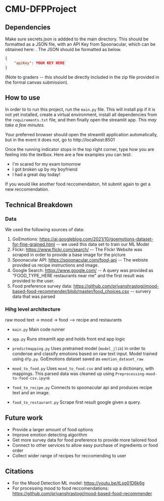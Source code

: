 # CMU-DFPProject

## Dependencies

Make sure secrets.json is addded to the main directory. This should be formatted as a JSON file, with an API Key from Spoonacular, which can be obtained here: <insert link here>. The JSON should be formatted as below.

```secrets.json
{
    "apiKey": YOUR KEY HERE
}
```

(Note to graders -- this should be directly included in the zip file provided in the formal canvas submission).

## How to use

In order to to run this project, run the `main.py` file. This will install pip if it is not yet installed, create a virtual environment, install all dependencies from the `requirements.txt` file, and then finally open the streamlit app. *This may take a few minutes.*

Your preferred browser should open the streamlit application automatically, but in the event it does not, go to http://localhost:8501

Once the running indicator stops in the top right corner, type how you are feeling into the textbox. Here are a few examples you can test:

- I'm scared for my exam tomorrow
- I got broken up by my boyfriend
- I had a great day today!

If you would like another food reccomendaiton, hit submit again to get a new reccomendation.

## Technical Breakdown

### Data
We used the following sources of data:

1. GoEmotions: https://ai.googleblog.com/2021/10/goemotions-dataset-for-fine-grained.html -- we used this data set to train our ML Model
2. Flickr: https://www.flickr.com/search/ -- The Flickr Website was scraped in order to provide a base image for the picture
3. Spoonacular API: https://spoonacular.com/food-api -- The webiste provided us recipe instructions and image. 
4. Google Search: https://www.google.com/ -- A query was provided as "FOOD_TYPE_HERE restaurants near me" and the first result was provided to the user.
5. Food preference survey data: https://github.com/priyanshrastogi/mood-based-food-recommender/blob/master/food_choices.csv -- survery data that was parsed

### Hihg level architecture

raw mood text -> mood -> food --> recipe and restaurants

- `main.py`
Main code runner

- `app.py`
Runs streamlit app and holds front end app logic

- `predictmapping.py`
Uses pretrained model (`model_jlib`) in order to condense and classify emotions based on raw text input. Model trained using `dfp.py`. GoEmotions dataset saved as `emotion_dataset_raw`

- `mood_to_food.py`
Uses `mood_to_food.csv` and sets up a dictionary, with mappings. This parsed data was cleaned up using `Preprocessing-mood-to-food-csv.ipynb`

- `food_to_recipe.py`
Connects to spoonacular api and produces recipe text and an image.

- `food_to_restaurant.py`
Scrape first result google given a query.




## Future work

- Provide a larger amount of food options
- Improve emotion detecting algorithm
- Get more survey data for food preference to provide more tailored food
- Connect to other services to allow easy purchase of ingredients or food order
- Collect wider range of recipes for reccomending to user

## Citations

- For the Mood Detection ML model: https://youtu.be/tLsg01D6k6g
- For processing mood to food reccomendations: https://github.com/priyanshrastogi/mood-based-food-recommender

